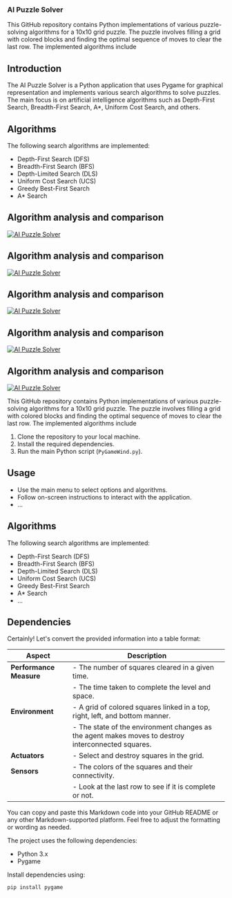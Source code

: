 ### AI Puzzle Solver

This GitHub repository contains Python implementations of various puzzle-solving algorithms for a 10x10 grid puzzle. The puzzle involves filling a grid with colored blocks and finding the optimal sequence of moves to clear the last row. The implemented algorithms include
## Introduction

The AI Puzzle Solver is a Python application that uses Pygame for graphical representation and implements various search algorithms to solve puzzles. The main focus is on artificial intelligence algorithms such as Depth-First Search, Breadth-First Search, A*, Uniform Cost Search, and others.

## Algorithms

The following search algorithms are implemented:

- Depth-First Search (DFS)
- Breadth-First Search (BFS)
- Depth-Limited Search (DLS)
- Uniform Cost Search (UCS)
- Greedy Best-First Search
- A* Search
  
## Algorithm analysis and comparison
[![AI Puzzle Solver](https://github.com/Mohamed-badawy-sayed/BreakingBlocks/blob/9e84c77e837cda3b7a935978626602ce2e8ff738/Image/repo/Picture7.png)]()


## Algorithm analysis and comparison
[![AI Puzzle Solver](https://github.com/Mohamed-badawy-sayed/BreakingBlocks/blob/9e84c77e837cda3b7a935978626602ce2e8ff738/Image/repo/Picture3.png)]()



## Algorithm analysis and comparison
[![AI Puzzle Solver](https://github.com/Mohamed-badawy-sayed/BreakingBlocks/blob/9e84c77e837cda3b7a935978626602ce2e8ff738/Image/repo/Picture4.png)]()


## Algorithm analysis and comparison
[![AI Puzzle Solver](https://github.com/Mohamed-badawy-sayed/BreakingBlocks/blob/9e84c77e837cda3b7a935978626602ce2e8ff738/Image/repo/Picture5.png)]()


## Algorithm analysis and comparison
[![AI Puzzle Solver]([https://github.com/Mohamed-badawy-sayed/BreakingBlocks/blob/9e84c77e837cda3b7a935978626602ce2e8ff738/Image/repo/Picture8.png])]()




This GitHub repository contains Python implementations of various puzzle-solving algorithms for a 10x10 grid puzzle. The puzzle involves filling a grid with colored blocks and finding the optimal sequence of moves to clear the last row. The implemented algorithms include

1. Clone the repository to your local machine.
2. Install the required dependencies.
3. Run the main Python script (`PyGameWind.py`).

## Usage

- Use the main menu to select options and algorithms.
- Follow on-screen instructions to interact with the application.
- ...

## Algorithms

The following search algorithms are implemented:

- Depth-First Search (DFS)
- Breadth-First Search (BFS)
- Depth-Limited Search (DLS)
- Uniform Cost Search (UCS)
- Greedy Best-First Search
- A* Search
- ...

## Dependencies

Certainly! Let's convert the provided information into a table format:

| Aspect              | Description                                                                               |
|---------------------|-------------------------------------------------------------------------------------------|
| **Performance Measure** | - The number of squares cleared in a given time.                                           |
|                      | - The time taken to complete the level and space.                                          |
| **Environment**         | - A grid of colored squares linked in a top, right, left, and bottom manner.               |
|                      | - The state of the environment changes as the agent makes moves to destroy interconnected squares.|
| **Actuators**           | - Select and destroy squares in the grid.                                                  |
| **Sensors**             | - The colors of the squares and their connectivity.                                        |
|                      | - Look at the last row to see if it is complete or not.                                    |


You can copy and paste this Markdown code into your GitHub README or any other Markdown-supported platform. Feel free to adjust the formatting or wording as needed.


The project uses the following dependencies:

- Python 3.x
- Pygame

Install dependencies using:

```bash
pip install pygame
